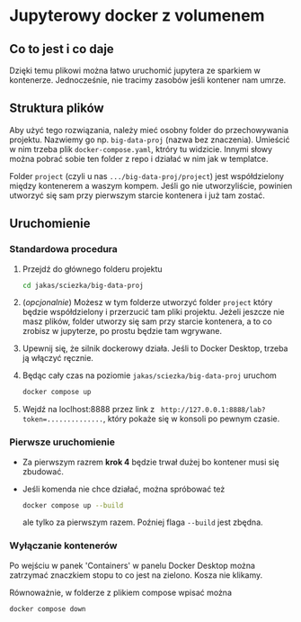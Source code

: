 # Jupyterowy docker z volumenem

## Co to jest i co daje

Dzięki temu plikowi można łatwo uruchomić jupytera ze sparkiem w kontenerze. Jednocześnie, nie tracimy zasobów jeśli kontener nam umrze.

## Struktura plików

Aby użyć tego rozwiązania, należy mieć osobny folder do przechowywania projektu. Nazwiemy go np. `big-data-proj` (nazwa bez znaczenia). Umieścić w nim trzeba plik `docker-compose.yaml`, ktróry tu widzicie. Innymi słowy można pobrać sobie ten folder z repo i działać w nim jak w templatce.

Folder `project` (czyli u nas `.../big-data-proj/project`) jest współdzielony między kontenerem a waszym kompem. Jeśli go nie utworzyliście, powinien utworzyć się sam przy pierwszym starcie kontenera i już tam zostać.

## Uruchomienie

### Standardowa procedura

1. Przejdź do głównego folderu projektu

    ```sh
    cd jakas/sciezka/big-data-proj
    ```

2. (*opcjonalnie*) Możesz w tym folderze utworzyć folder `project` który będzie współdzielony i przerzucić tam pliki projektu. Jeżeli jeszcze nie masz plików, folder utworzy się sam przy starcie kontenera, a to co zrobisz w jupyterze, po prostu będzie tam wgrywane.

3. Upewnij się, że silnik dockerowy działa. Jeśli to Docker Desktop, trzeba ją włączyć ręcznie.

4. Będąc cały czas na poziomie `jakas/sciezka/big-data-proj` uruchom

    ```sh
    docker compose up
    ```

5. Wejdź na loclhost:8888 przez link z ` http://127.0.0.1:8888/lab?token=..............`, który pokaże się w konsoli po pewnym czasie.

### Pierwsze uruchomienie

- Za pierwszym razrem **krok 4** będzie trwał dużej bo kontener musi się zbudować.
- Jeśli komenda nie chce działać, można spróbować też

    ```sh
    docker compose up --build
    ```

    ale tylko za pierwszym razem. Poźniej flaga `--build` jest zbędna.

### Wyłączanie kontenerów

Po wejściu w panek 'Containers' w panelu Docker Desktop można zatrzymać znaczkiem stopu to co jest na zielono. Kosza nie klikamy.

Równoważnie, w folderze z plikiem compose wpisać można

```sh
docker compose down
```
